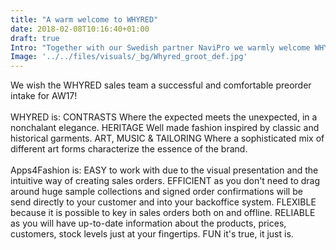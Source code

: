 ```yaml
---
title: "A warm welcome to WHYRED"
date: 2018-02-08T10:16:40+01:00
draft: true
Intro: "Together with our Swedish partner NaviPro we warmly welcome WHYRED to the Apps4Fashion family. With WHYRED we are extreme happy to service another great Swedish fashion brand with our digital catalogue and mobile order entry tool."
Image: '../../files/visuals/_bg/Whyred_groot_def.jpg'
---
```

We wish the WHYRED sales team a successful and comfortable preorder intake for AW17!&nbsp;<br />
<br />
WHYRED is: CONTRASTS&nbsp;Where the expected meets the unexpected, in a nonchalant&nbsp;elegance. HERITAGE&nbsp;Well made fashion inspired by classic and historical&nbsp;garments. ART, MUSIC &amp; TAILORING&nbsp;Where a sophisticated mix of different&nbsp;art forms characterize the essence of the brand.<br />
<br />
Apps4Fashion is: EASY to work with due to the visual presentation and the intuitive way of creating sales orders. EFFICIENT as you don&#39;t need to drag around huge sample collections and signed order confirmations will be send directly to your customer and into your backoffice system. FLEXIBLE because it is possible to key in sales orders both on and offline. RELIABLE as you will have up-to-date information about the products, prices, customers, stock levels just at your fingertips. FUN it&#39;s true, it just is. 